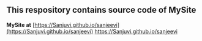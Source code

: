 ## This respository contains source code of MySite

**MySite at** [https://Sanjuvi.github.io/sanjeevi](https://Sanjuvi.github.io/sanjeevi)
<a href="https://Sanjuvi.github.io/sanjeevi" target="_blank">https://Sanjuvi.github.io/sanjeevi</a>
